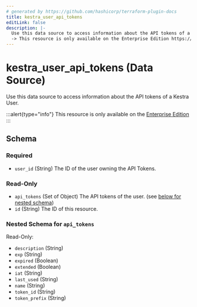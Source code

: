 ```yaml
---
# generated by https://github.com/hashicorp/terraform-plugin-docs
title: kestra_user_api_tokens
editLink: false
description: |-
  Use this data source to access information about the API tokens of a Kestra User.
  -> This resource is only available on the Enterprise Edition https://kestra.io/enterprise
---
```


# kestra_user_api_tokens (Data Source)

Use this data source to access information about the API tokens of a Kestra User.

:::alert{type="info"}
This resource is only available on the [Enterprise Edition](https://kestra.io/enterprise)
:::



<!-- schema generated by tfplugindocs -->
## Schema

### Required

- `user_id` (String) The ID of the user owning the API Tokens.

### Read-Only

- `api_tokens` (Set of Object) The API tokens of the user. (see [below for nested schema](#nestedatt--api_tokens))
- `id` (String) The ID of this resource.

<a id="nestedatt--api_tokens"></a>
### Nested Schema for `api_tokens`

Read-Only:

- `description` (String)
- `exp` (String)
- `expired` (Boolean)
- `extended` (Boolean)
- `iat` (String)
- `last_used` (String)
- `name` (String)
- `token_id` (String)
- `token_prefix` (String)
